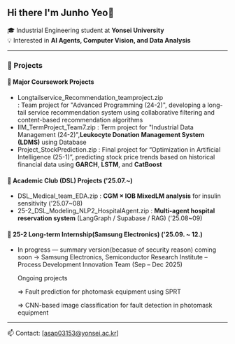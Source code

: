 
<!--
**junho-create/junho-create** is a ✨ _special_ ✨ repository because its `README.md` (this file) appears on your GitHub profile.

Here are some ideas to get you started:

- 🔭 I’m currently working on ...
- 🌱 I’m currently learning ...
- 👯 I’m looking to collaborate on ...
- 🤔 I’m looking for help with ...
- 💬 Ask me about ...
- 📫 How to reach me: ...
- 😄 Pronouns: ...
- ⚡ Fun fact: ...
-->
## Hi there I'm Junho Yeo👋
🎓 Industrial Engineering student at **Yonsei University**  
💡 Interested in **AI Agents, Computer Vision, and Data Analysis**  

---

### 🧩 Projects
#### 🧪 Major Coursework Projects
- Longtailservice_Recommendation_teamproject.zip  
  : Team project for "Advanced Programming (24-2)", developing a long-tail service recommendation system using collaborative filtering and content-based recommendation algorithms
- IIM_TermProject_Team7.zip
  : Term project for "Industrial Data Management (24-2)",**Leukocyte Donation Management System (LDMS)** using Database
- Project_StockPrediction.zip
   : Final project for “Optimization in Artificial Intelligence (25-1)”, predicting stock price trends based on historical financial data using **GARCH**, **LSTM**, and **CatBoost**
  
#### 🧠 Academic Club (DSL) Projects ('25.07.~)
- DSL_Medical_team_EDA.zip
  : **CGM × IOB MixedLM analysis** for insulin sensitivity ('25.07~08)
- 25-2_DSL_Modeling_NLP2_HospitalAgent.zip
  : **Multi-agent hospital reservation system** (LangGraph / Supabase / RAG) ('25.08~09)
  
#### 💼 25-2 Long-term Internship(Samsung Electronics) ('25.09. ~ 12.)
- In progress — summary version(becasue of security reason) coming soon
  → Samsung Electronics, Semiconductor Research Institute – Process Development Innovation Team (Sep – Dec 2025)

  Ongoing projects
  
  => Fault prediction for photomask equipment using SPRT
  
  => CNN-based image classification for fault detection in photomask equipment

---

📫 Contact: [asap03153@yonsei.ac.kr] 
